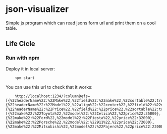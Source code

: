 # json-visualizer

Simple js program which can read jsons form url and print them on a cool table.

## Life Cicle

### Run with npm

Deploy it in local server:

```shell
    npm start
```

You can use this url to check that it works:
```url
    http://localhost:1234/?columnDefs=[{%22headerName%22:%22Make%22,%22field%22:%22make%22,%22sortable%22:true,%22variant%22:%22primary%22},{%22headerName%22:%22Model%22,%22align%22:%22center%22,%22field%22:%22model%22,%22sortable%22:true,%22highlight%22:true,%22variant%22:%22primary%22},{%22headerName%22:%22Price%22,%22field%22:%22price%22,%22sortable%22:true,%22align%22:%22right%22,%22variant%22:%22secondary%22}]&rowData=[{%22make%22:%22Toyota%22,%22model%22:%22Celica%22,%22price%22:35000},{%22make%22:%22Ford%22,%22model%22:%22Fiesta%22,%22price%22:32000},{%22make%22:%22Porsche%22,%22model%22:%22911%22,%22price%22:72000},{%22make%22:%22Mitsubishi%22,%22model%22:%22Pajero%22,%22price%22:22000}]
```
